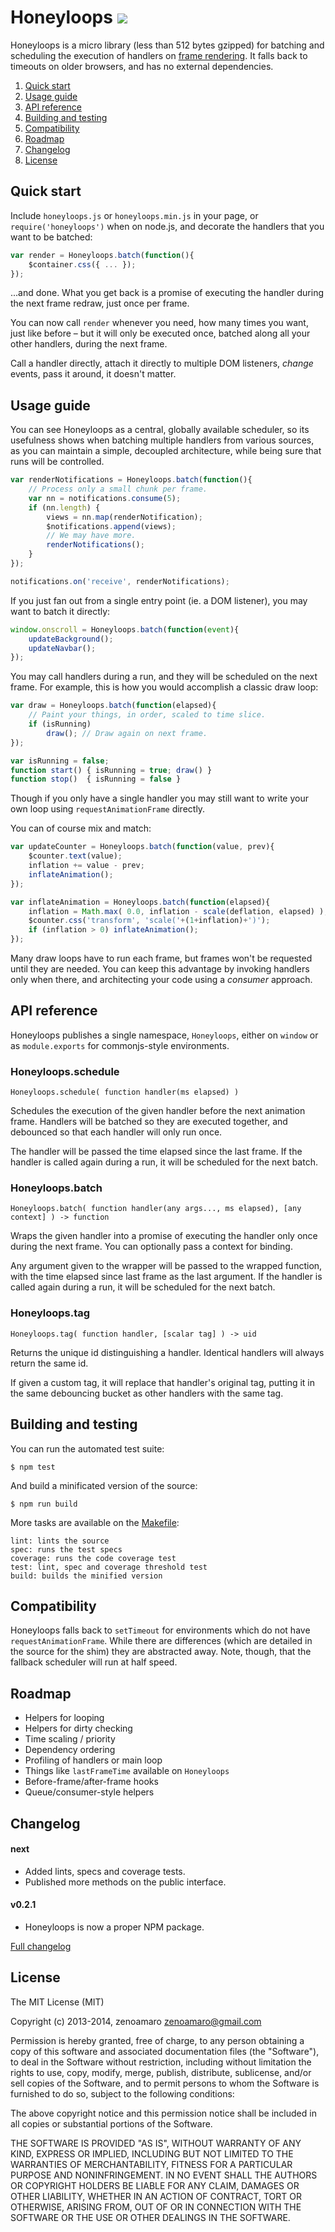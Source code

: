 Honeyloops ![](https://travis-ci.org/zenoamaro/honeyloops.svg?branch=master)
============================================================================

Honeyloops is a micro library (less than 512 bytes gzipped) for batching and scheduling the execution of handlers on [frame rendering]. It falls back to timeouts on older browsers, and has no external dependencies.

[frame rendering]: https://developer.mozilla.org/en/docs/Web/API/window.requestAnimationFrame

  1. [Quick start](#quick-start)
  2. [Usage guide](#usage-guide)
  3. [API reference](#api-reference)
  4. [Building and testing](#building-and-testing)
  5. [Compatibility](#compatibility)
  6. [Roadmap](#roadmap)
  7. [Changelog](#changelog)
  8. [License](#license)


Quick start
-----------
Include `honeyloops.js` or `honeyloops.min.js` in your page, or `require('honeyloops')` when on node.js, and decorate the handlers that you want to be batched:

~~~js
var render = Honeyloops.batch(function(){
    $container.css({ ... });
});
~~~

...and done. What you get back is a promise of executing the handler during the next frame redraw, just once per frame.

You can now call `render` whenever you need, how many times you want, just like before – but it will only be executed once, batched along all your other handlers, during the next frame.

Call a handler directly, attach it directly to multiple DOM listeners, _change_ events, pass it around, it doesn't matter.


Usage guide
-----------
You can see Honeyloops as a central, globally available scheduler, so its usefulness shows when batching multiple handlers from various sources, as you can maintain a simple, decoupled architecture, while being sure that runs will be controlled.

~~~js
var renderNotifications = Honeyloops.batch(function(){
    // Process only a small chunk per frame.
    var nn = notifications.consume(5);
    if (nn.length) {
        views = nn.map(renderNotification);
        $notifications.append(views);
        // We may have more.
        renderNotifications();
    }
});

notifications.on('receive', renderNotifications);
~~~

If you just fan out from a single entry point (ie. a DOM listener), you may want to batch it directly:

~~~js
window.onscroll = Honeyloops.batch(function(event){
    updateBackground();
    updateNavbar();
});
~~~

You may call handlers during a run, and they will be scheduled on the next frame. For example, this is how you would accomplish a classic draw loop:

~~~js
var draw = Honeyloops.batch(function(elapsed){
    // Paint your things, in order, scaled to time slice.
    if (isRunning)
        draw(); // Draw again on next frame.
});

var isRunning = false;
function start() { isRunning = true; draw() }
function stop()  { isRunning = false }
~~~

Though if you only have a single handler you may still want to write your own loop using `requestAnimationFrame` directly.

You can of course mix and match:

~~~js
var updateCounter = Honeyloops.batch(function(value, prev){
    $counter.text(value);
    inflation += value - prev;
    inflateAnimation();
});

var inflateAnimation = Honeyloops.batch(function(elapsed){
    inflation = Math.max( 0.0, inflation - scale(deflation, elapsed) );
    $counter.css('transform', 'scale('+(1+inflation)+')');
    if (inflation > 0) inflateAnimation();
});
~~~

Many draw loops have to run each frame, but frames won't be requested until they are needed. You can keep this advantage by invoking handlers only when there, and architecting your code using a _consumer_ approach.


API reference
-------------
Honeyloops publishes a single namespace, `Honeyloops`, either on `window` or as `module.exports` for commonjs-style environments.


### Honeyloops.schedule

    Honeyloops.schedule( function handler(ms elapsed) )

Schedules the execution of the given handler before the next animation frame. Handlers will be batched so they are executed together, and debounced so that each handler will only run once.

The handler will be passed the time elapsed since the last frame. If the handler is called again during a run, it will be scheduled for the next batch.


### Honeyloops.batch

    Honeyloops.batch( function handler(any args..., ms elapsed), [any context] ) -> function

Wraps the given handler into a promise of executing the handler only once during the next frame. You can optionally pass a context for binding.

Any argument given to the wrapper will be passed to the wrapped function, with the time elapsed since last frame as the last argument. If the handler is called again during a run, it will be scheduled for the next batch.


### Honeyloops.tag

    Honeyloops.tag( function handler, [scalar tag] ) -> uid

Returns the unique id distinguishing a handler. Identical handlers will always return the same id.

If given a custom tag, it will replace that handler's original tag, putting it in the same debouncing bucket as other handlers with the same tag.


Building and testing
--------------------
You can run the automated test suite:

    $ npm test

And build a minificated version of the source:

    $ npm run build

More tasks are available on the [Makefile](Makefile):

    lint: lints the source
    spec: runs the test specs
    coverage: runs the code coverage test
    test: lint, spec and coverage threshold test
    build: builds the minified version


Compatibility
-------------
Honeyloops falls back to `setTimeout` for environments which do not have `requestAnimationFrame`. While there are differences (which are detailed in the source for the shim) they are abstracted away. Note, though, that the fallback scheduler will run at half speed.


Roadmap
-------
  - Helpers for looping
  - Helpers for dirty checking
  - Time scaling / priority
  - Dependency ordering
  - Profiling of handlers or main loop
  - Things like `lastFrameTime` available on `Honeyloops`
  - Before-frame/after-frame hooks
  - Queue/consumer-style helpers


Changelog
---------
#### next
- Added lints, specs and coverage tests.
- Published more methods on the public interface.

#### v0.2.1
- Honeyloops is now a proper NPM package.

[Full changelog](CHANGELOG.md)


License
-------
The MIT License (MIT)

Copyright (c) 2013-2014, zenoamaro <zenoamaro@gmail.com>

Permission is hereby granted, free of charge, to any person obtaining a copy of this software and associated documentation files (the "Software"), to deal in the Software without restriction, including without limitation the rights to use, copy, modify, merge, publish, distribute, sublicense, and/or sell copies of the Software, and to permit persons to whom the Software is furnished to do so, subject to the following conditions:

The above copyright notice and this permission notice shall be included in all copies or substantial portions of the Software.

THE SOFTWARE IS PROVIDED "AS IS", WITHOUT WARRANTY OF ANY KIND, EXPRESS OR IMPLIED, INCLUDING BUT NOT LIMITED TO THE WARRANTIES OF MERCHANTABILITY, FITNESS FOR A PARTICULAR PURPOSE AND NONINFRINGEMENT. IN NO EVENT SHALL THE AUTHORS OR COPYRIGHT HOLDERS BE LIABLE FOR ANY CLAIM, DAMAGES OR OTHER LIABILITY, WHETHER IN AN ACTION OF CONTRACT, TORT OR OTHERWISE, ARISING FROM, OUT OF OR IN CONNECTION WITH THE SOFTWARE OR THE USE OR OTHER DEALINGS IN THE SOFTWARE.
